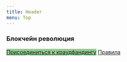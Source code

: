 ```yaml
---
title: Header
menu: Top
---
```


<h3 class="header-font">Блокчейн революция</h3>
<a href="ru/crowdfund" class="btn btn-xl" style="margin-top: 4px; margin-bottom: -50px; background-color: #90cc90; border-color: green;"><i class="fa fa-rocket"></i> Присоединиться к краудфандингу</a>
<a href="ru/terms" class="btn btn-xl" style="margin-top: 4px; margin-bottom: -50px;"><i class="fa fa-legal"></i> Правила</a>
